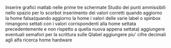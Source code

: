 Inserire grafici matlab nelle prime tre schermate
Studio dei punti ammissibili nello spazio per lo scorbot
inserimento dei valori corretti quando aggiorno la home falsa(quando aggiorno la home i valori delle varie label o spinbox rimangono settati con i valori corrispondenti alla home settata precedentemente e non rispetto a quella nuova appena settata)
aggiungere eventuali semafori per la scrittura sulle Qlabel
aggiungere piu' cifre decimali agli alfa
ricerca home hardware 